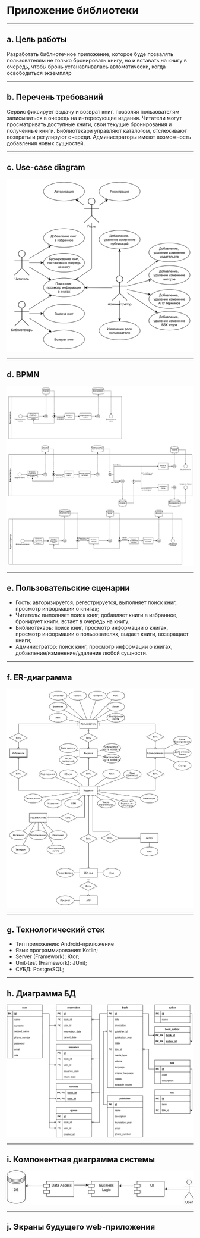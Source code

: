 # Приложение библиотеки

---

## a. Цель работы

Разработать библиотечное приложение, которое буде позвалять пользователям не только бронировать книгу, но и вставать на книгу в очередь, чтобы бронь устанавливалась автоматически, когда освободиться экземпляр

---

## b. Перечень требований

Сервис фиксирует выдачу и возврат книг, позволяя пользователям записываться в очередь на интересующие издания. Читатели могут просматривать доступные книги, свои текущие бронирования и полученные книги. Библиотекари управляют каталогом, отслеживают возвраты и регулируют очереди. Администраторы имеют возможность добавления новых сущностей.

---

## c. Use-case diagram

![use-case](./img/use-case.jpg)

---

## d. BPMN

![bpmn](./img/bpmn.jpg)

---

## e. Пользовательские сценарии

- Гость: авторизируется, регестрируется, выполняет поиск книг, просмотр информации о книгах;
- Читатель: выполняет поиск книг, добавляет книги в избранное, бронирует книги, встает в очередь на книгу;
- Библиотекарь: поиск книг, просмотр информации о книгах, просмотр информации о пользователях, выдает книги, возвращает книги;
- Администратор: поиск книг, просмотр информации о книгах, добавление/изменение/удаление любой сущности.

---

## f. ER-диаграмма

![er](./img/ER.jpg)

---

## g. Технологический стек

- Тип приложения: Android-приложение
- Язык программирования: Kotlin;
- Server (Framework): Ktor;
- Unit-test (Framework): JUnit;
- СУБД: PostgreSQL;

---

## h. Диаграмма БД
![components](img/DB.jpg)

---

## i. Компонентная диаграмма системы
![components](img/components.jpg)

---

## j. Экраны будущего web-приложения

